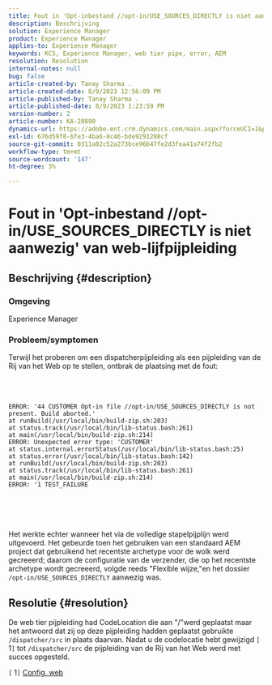 ```yaml
---
title: Fout in 'Opt-inbestand //opt-in/USE_SOURCES_DIRECTLY is niet aanwezig' van web-lijfpijpleiding
description: Beschrijving
solution: Experience Manager
product: Experience Manager
applies-to: Experience Manager
keywords: KCS, Experience Manager, web tier pipe, error, AEM
resolution: Resolution
internal-notes: null
bug: false
article-created-by: Tanay Sharma .
article-created-date: 8/9/2023 12:56:09 PM
article-published-by: Tanay Sharma .
article-published-date: 8/9/2023 1:23:59 PM
version-number: 2
article-number: KA-20890
dynamics-url: https://adobe-ent.crm.dynamics.com/main.aspx?forceUCI=1&pagetype=entityrecord&etn=knowledgearticle&id=21e60317-b436-ee11-bdf4-6045bd006268
exl-id: 676d59f8-6fe3-4ba6-8c46-bde9291208cf
source-git-commit: 0311a02c52a273bce96b47fe2d3fea41a74f2fb2
workflow-type: tm+mt
source-wordcount: '147'
ht-degree: 3%

---
```


# Fout in &#39;Opt-inbestand //opt-in/USE_SOURCES_DIRECTLY is niet aanwezig&#39; van web-lijfpijpleiding

## Beschrijving {#description}


### Omgeving

Experience Manager



### Probleem/symptomen

Terwijl het proberen om een dispatcherpijpleiding als een pijpleiding van de Rij van het Web op te stellen, ontbrak de plaatsing met de fout:
<br><br> <br><br>

```
ERROR: '44 CUSTOMER Opt-in file //opt-in/USE_SOURCES_DIRECTLY is not present. Build aborted.'
at runBuild(/usr/local/bin/build-zip.sh:203)
at status.track(/usr/local/bin/lib-status.bash:261)
at main(/usr/local/bin/build-zip.sh:214)
ERROR: Unexpected error type: 'CUSTOMER'
at status.internal.errorStatus(/usr/local/bin/lib-status.bash:25)
at status.error(/usr/local/bin/lib-status.bash:142)
at runBuild(/usr/local/bin/build-zip.sh:203)
at status.track(/usr/local/bin/lib-status.bash:261)
at main(/usr/local/bin/build-zip.sh:214)
ERROR: '1 TEST_FAILURE
```

<br><br> <br><br>
Het werkte echter wanneer het via de volledige stapelpijplijn werd uitgevoerd.
Het gebeurde toen het gebruiken van een standaard AEM project dat gebruikend het recentste archetype voor de wolk werd gecreeerd; daarom de configuratie van de verzender, die op het recentste archetype wordt gecreeerd, volgde reeds &quot;Flexible wijze,&quot;en het dossier `/opt-in/USE_SOURCES_DIRECTLY` aanwezig was.


## Resolutie {#resolution}


De web tier pijpleiding had CodeLocation die aan &quot;/&quot;werd geplaatst maar het antwoord dat zij op deze pijpleiding hadden geplaatst gebruikte `/dispatcher/src` in plaats daarvan.
Nadat u de codelocatie hebt gewijzigd `[` 1`]`  tot `/dispatcher/src` de pijpleiding van de Rij van het Web werd met succes opgesteld.

`[` 1`]`  [Config. web](https://experienceleague.adobe.com/docs/experience-manager-cloud-service/content/implementing/using-cloud-manager/cicd-pipelines/configuring-production-pipelines.html#web-tier-config)
